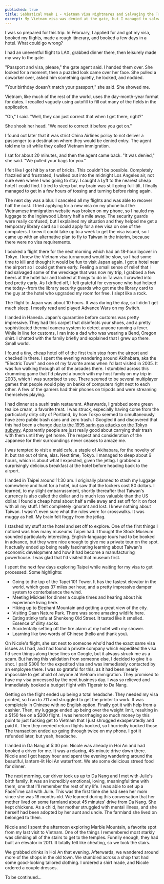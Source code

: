 ```yaml
---
published: true
title: Sabbatical Week 1 - Vietnam Visa Nightmares and Salvaging the Trip
excerpt: My Vietnam visa was denied at the gate, but I managed to salvage the trip and spend a few days in Japan and Taiwan while waiting for a new one to get processed.
---
```


I was so prepared for this trip. In February, I applied for and got my visa, booked my flights,
made a rough itinerary, and booked a few days in a hotel. What could go wrong?

I had an uneventful flight to LAX, grabbed dinner there, then leisurely made my way to the gate.

"Passport and visa, please," the gate agent said. I handed them over. 
She looked for a moment, then a puzzled look came over her face.
She pulled a coworker over, asked him something quietly, he looked, and nodded.

"Your birthday doesn't match your passport," she said. She showed me.

Vietnam, like much of the rest of the world, uses the day-month-year format for dates. 
I recalled vaguely using autofill to fill out many of the fields in the application.

"Oh," I said. "Well, they can just correct that when I get there, right?"

She shook her head. "We need to correct it before you get on."

I found out later that it was strict China Airlines policy to not deliver a passenger to 
a destination where they would be denied entry. The agent told me to sit while they called Vietnam immigration.

I sat for about 20 minutes, and then the agent came back. "It was denied," she said. "We pulled your bags for you."

I felt like I got hit by a ton of bricks. This couldn't be possible. Completely frazzled and frustrated, I walked out into the midnight 
Los Angeles air, not sure even where I was going to stay. I caught a Lyft to the nearest cheap hotel I could find. 
I tried to sleep but my brain was still going full-tilt. I finally managed to get in a few hours of tossing and turning before rising again.

The next day was a blur. I canceled all my flights and was able to recover half the cost. I tried applying for a new visa on my 
phone but the Vietnamese immigration website was broken on my phone, so I hauled my luggage to the Inglewood Library half a mile away.
The security guards were really confused, but I explained my situation and they helped me get a temporary library card so 
I could apply for a new visa on one of the computers. I knew it could take up to a week to get the visa issued, so I came up 
with an alternative plan to fly to Taiwan in the interim, because there were no visa requirements. 

I booked a flight there for the
next morning which had an 18-hour layover in Tokyo. I knew the Vietnam visa turnaround would be slow, so 
I had some time to kill and thought it would be fun to visit Japan again. I got a hotel near the airport so I could get there early. Feeling a small sense of relief that I had salvaged 
some of the wreckage that was now my trip, I grabbed a few beers at the hotel bar and looked at things to do in Taiwan. I crawled into bed
pretty early. As I drifted off, I felt grateful for everyone who had 
helped me today--from the library security guards who got me the library card to the guy at the hotel who upgraded my room for free.
I slept like a rock.

The flight to Japan was about 10 hours. It was during the day, so I didn't get much sleep. I mostly
read and played Advance Wars on my Switch.

I landed in Haneda. Japan's quarantine before customs was pretty impressive. They had this carpet that disinfects your shoes, and a pretty
sophisticated thermal camera system to detect anyone running a fever. While in line for customs,
I ran into a dad who was wearing a Bend, Oregon shirt. I chatted with the family briefly and explained that I grew up there.
Small world.

I found a tiny, cheap hotel off of the first train stop from the airport and checked in there. I spent the evening 
wandering around Akihabara, aka the "Electric Town" and one of my favorite areas when I'd last visited in 2005. It was fun walking 
through all of the arcades there. I stumbled across this drumming game that I'd played a bunch with my host family on my trip in 2003,
which I was surprised to see. There seemed to be several multiplayer games that people would play on banks of computers right next to each other. 
A few of the gamers had their phones on tripods and were streaming themselves playing.

I had dinner at a sushi train restaurant. Afterwards, I grabbed some green tea ice cream, a favorite treat. I was struck, 
especially having come from the particularly dirty city of Portland, by how 
Tokyo seemed to simultaneously have zero public trash cans and zero trash. I Googled it and discovered 
that this had been a change [due to the 1995 sarin gas attacks on the Tokyo subway](https://www.bloomberg.com/news/articles/2019-05-23/where-are-all-the-trash-cans-in-japanese-cities). Apparently people are 
just really good about carrying their trash with them until they get home. The respect and consideration of the Japanese
for their surroundings never ceases to amaze me.

I was tempted to visit a maid cafe, a staple of Akihabara, for the novelty of it, but ran out of time, alas. Next time, Tokyo. I managed to sleep about 
6 hours, which is about what I expected, given the jetlag. I grabbed a surprisingly delicious breakfast
at the hotel before heading back to the airport.

I landed in Taipei around 11:30 am. I originally planned to stash my luggage somewhere and hunt for a hotel, but saw that
the lockers cost 80 dollars. I learned, to my slight embarrassment, shortly thereafter that Taiwan's currency is also called the dollar
and is much less valuable than the US dollar. I found a cheap hotel about half a mile away and set off for it on foot with all my stuff.
I felt completely ignorant and lost. I knew nothing about Taiwan. I wasn't even sure what the rules were for crosswalks. It was muggy as hell.
My brain felt foggy from the jetlag. 

I stashed my stuff at the hotel and set off to explore. One of the first things I noticed was how many museums Taipei had.
I thought the Stock Museum sounded particularly interesting. English-language tours had to be booked in advance,
but they were nice enough to give me a private tour on the spot. It actually ended up being really fascinating learning about 
Taiwan's economic development and how it had become a manufacturing powerhouse. I was glad that I'd visited that museum first.

I spent the next few days exploring Taipei while waiting for my visa to get processed. Some highlights:
* Going to the top of the Tapei 101 Tower. It has the fastest elevator in the world, which goes 37 miles per hour, and a pretty impressive damper system to conterbalance the wind.
* Meeting Mickael for dinner a couple times and hearing about his experience living here.
* Hiking up to Elephant Mountain and getting a great view of the city.
* Visiting Daan Nature Park. There was some amazing wildlife here.
* Eating stinky tofu at Shenkeng Old Street. It tasted like it smelled. Essence of dirty socks.
* Accidentally setting off the fire alarm at my hotel with my shower.
* Learning like two words of Chinese (hello and thank you).

On Nicole's flight, she sat next to someone who'd had the exact same visa issues as I had, and had found a private company 
which expedited the visa. I'd seen things along these lines on Google, but it always struck me as a scam. But having this validation
from someone else, I decided to give it a shot. I paid $300 for the expedited visa and was immediately contacted by an employee there.
I was so grateful for this, as it had been nearly impossible to get ahold of anyone at Vietnam immigration. They promised to have 
my visa processed by the next business day. I was so relieved and immediately booked a budget flight with Tigerair to Da Nang.

Getting on the flight ended up being a total headache. They needed my visa printed, so I ran to 711 and struggled to get the printer to work.
It was completely in Chinese with no English option. Finally got it with help from a cashier. Then, my luggage ended up being over the weight limit,
resulting in a $150 fee on a $200 flight. I was hemorrhaging so much money by this point to just fucking get to Vietnam that I just
shrugged exasperatedly and paid it. Then they needed return flights booked, so I hurriedly booked those. The transaction ended up 
going through twice on my phone. I got it refunded later, but yeah, headache.

I landed in Da Nang at 5:30 pm. Nicole was already in Hoi An and had booked a driver for me. It was a relaxing, 45-minute drive down there.
Nicole and I got happy hour and spent the evening wandering around the beautiful, lantern-lit Hoi An waterfront. We ate some delicious streed food for dinner.

The next morning, our driver took us up to Da Nang and I met with Julie's birth family. It was 
an incredibly emotional, loving, meaningful time with them, one that I'll remember the rest of my life.
I was able to set up a FaceTime call with Julie. This was the first time she had seen her mom since she was 18 months old.
We learned during this conversation that her mother lived on some farmland about 45 minutes' drive from Da Nang. She kept chickens.
As a child, her mother struggled with mental illness, and she herself had been adopted by her aunt and uncle. The farmland she
lived on belonged to them.

Nicole and I spent the afternoon exploring Marble Mountain, a favorite spot from my last visit to Vietnam.
One of the things I remembered most starkly was climbing all of the stairs to get to the temples. Funnily enough, they
had built an elevator in 2011. It totally felt like cheating, so we took the stairs.

We grabbed drinks in Hoi An that evening. Afterwards, we wandered around more of the shops in the old town. We stumbled 
across a shop that had some good-looking tailored clothing. I ordered a shirt made, and Nicole ordered a couple dresses.


To be continued...
